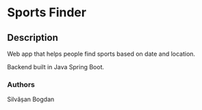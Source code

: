 # Sports Finder

## Description

Web app that helps people find sports based on date and location.

Backend built in Java Spring Boot.

### Authors

Silvășan Bogdan
